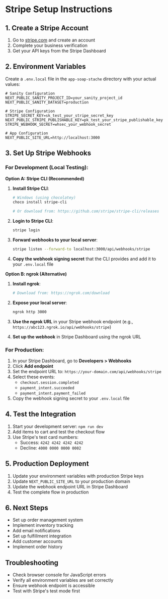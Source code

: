 # Stripe Setup Instructions

## 1. Create a Stripe Account

1. Go to [stripe.com](https://stripe.com) and create an account
2. Complete your business verification
3. Get your API keys from the Stripe Dashboard

## 2. Environment Variables

Create a `.env.local` file in the `app-soap-stache` directory with your actual values:

```env
# Sanity Configuration
NEXT_PUBLIC_SANITY_PROJECT_ID=your_sanity_project_id
NEXT_PUBLIC_SANITY_DATASET=production

# Stripe Configuration
STRIPE_SECRET_KEY=sk_test_your_stripe_secret_key
NEXT_PUBLIC_STRIPE_PUBLISHABLE_KEY=pk_test_your_stripe_publishable_key
STRIPE_WEBHOOK_SECRET=whsec_your_webhook_secret

# App Configuration
NEXT_PUBLIC_SITE_URL=http://localhost:3000
```

## 3. Set Up Stripe Webhooks

### For Development (Local Testing):

**Option A: Stripe CLI (Recommended)**

1. **Install Stripe CLI**:

   ```bash
   # Windows (using chocolatey)
   choco install stripe-cli

   # Or download from: https://github.com/stripe/stripe-cli/releases
   ```

2. **Login to Stripe CLI**:

   ```bash
   stripe login
   ```

3. **Forward webhooks to your local server**:

   ```bash
   stripe listen --forward-to localhost:3000/api/webhooks/stripe
   ```

4. **Copy the webhook signing secret** that the CLI provides and add it to your `.env.local` file

**Option B: ngrok (Alternative)**

1. **Install ngrok**:

   ```bash
   # Download from: https://ngrok.com/download
   ```

2. **Expose your local server**:

   ```bash
   ngrok http 3000
   ```

3. **Use the ngrok URL** in your Stripe webhook endpoint (e.g., `https://abc123.ngrok.io/api/webhooks/stripe`)

4. **Set up the webhook** in Stripe Dashboard using the ngrok URL

### For Production:

1. In your Stripe Dashboard, go to **Developers > Webhooks**
2. Click **Add endpoint**
3. Set the endpoint URL to: `https://your-domain.com/api/webhooks/stripe`
4. Select these events:
   - `checkout.session.completed`
   - `payment_intent.succeeded`
   - `payment_intent.payment_failed`
5. Copy the webhook signing secret to your `.env.local` file

## 4. Test the Integration

1. Start your development server: `npm run dev`
2. Add items to cart and test the checkout flow
3. Use Stripe's test card numbers:
   - Success: `4242 4242 4242 4242`
   - Decline: `4000 0000 0000 0002`

## 5. Production Deployment

1. Update your environment variables with production Stripe keys
2. Update `NEXT_PUBLIC_SITE_URL` to your production domain
3. Update the webhook endpoint URL in Stripe Dashboard
4. Test the complete flow in production

## 6. Next Steps

- Set up order management system
- Implement inventory tracking
- Add email notifications
- Set up fulfillment integration
- Add customer accounts
- Implement order history

## Troubleshooting

- Check browser console for JavaScript errors
- Verify all environment variables are set correctly
- Ensure webhook endpoint is accessible
- Test with Stripe's test mode first

